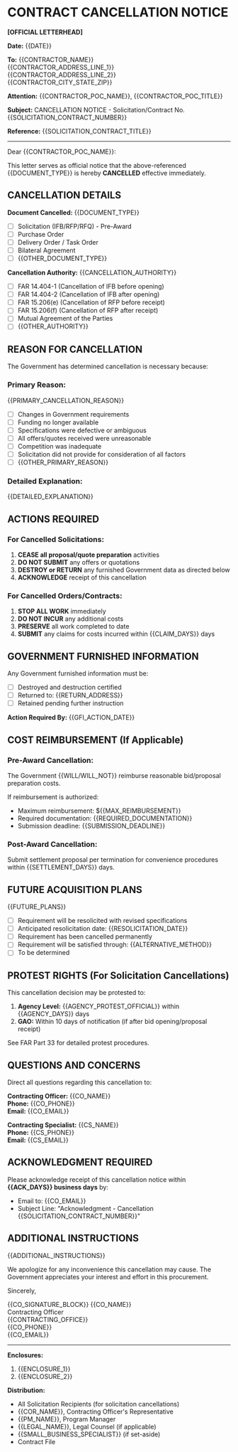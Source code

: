 # CONTRACT CANCELLATION NOTICE

**[OFFICIAL LETTERHEAD]**

**Date:** {{DATE}}

**To:** {{CONTRACTOR_NAME}}  
{{CONTRACTOR_ADDRESS_LINE_1}}  
{{CONTRACTOR_ADDRESS_LINE_2}}  
{{CONTRACTOR_CITY_STATE_ZIP}}  

**Attention:** {{CONTRACTOR_POC_NAME}}, {{CONTRACTOR_POC_TITLE}}

**Subject:** CANCELLATION NOTICE - Solicitation/Contract No. {{SOLICITATION_CONTRACT_NUMBER}}

**Reference:** {{SOLICITATION_CONTRACT_TITLE}}

---

Dear {{CONTRACTOR_POC_NAME}}:

This letter serves as official notice that the above-referenced {{DOCUMENT_TYPE}} is hereby **CANCELLED** effective immediately.

## CANCELLATION DETAILS

**Document Cancelled:** {{DOCUMENT_TYPE}}
- [ ] Solicitation (IFB/RFP/RFQ) - Pre-Award
- [ ] Purchase Order
- [ ] Delivery Order / Task Order
- [ ] Bilateral Agreement
- [ ] {{OTHER_DOCUMENT_TYPE}}

**Cancellation Authority:** {{CANCELLATION_AUTHORITY}}
- [ ] FAR 14.404-1 (Cancellation of IFB before opening)
- [ ] FAR 14.404-2 (Cancellation of IFB after opening)
- [ ] FAR 15.206(e) (Cancellation of RFP before receipt)
- [ ] FAR 15.206(f) (Cancellation of RFP after receipt)
- [ ] Mutual Agreement of the Parties
- [ ] {{OTHER_AUTHORITY}}

## REASON FOR CANCELLATION

The Government has determined cancellation is necessary because:

### Primary Reason:
{{PRIMARY_CANCELLATION_REASON}}
- [ ] Changes in Government requirements
- [ ] Funding no longer available
- [ ] Specifications were defective or ambiguous
- [ ] All offers/quotes received were unreasonable
- [ ] Competition was inadequate
- [ ] Solicitation did not provide for consideration of all factors
- [ ] {{OTHER_PRIMARY_REASON}}

### Detailed Explanation:
{{DETAILED_EXPLANATION}}

## ACTIONS REQUIRED

### For Cancelled Solicitations:
1. **CEASE all proposal/quote preparation** activities
2. **DO NOT SUBMIT** any offers or quotations
3. **DESTROY or RETURN** any furnished Government data as directed below
4. **ACKNOWLEDGE** receipt of this cancellation

### For Cancelled Orders/Contracts:
1. **STOP ALL WORK** immediately
2. **DO NOT INCUR** any additional costs
3. **PRESERVE** all work completed to date
4. **SUBMIT** any claims for costs incurred within {{CLAIM_DAYS}} days

## GOVERNMENT FURNISHED INFORMATION

Any Government furnished information must be:
- [ ] Destroyed and destruction certified
- [ ] Returned to: {{RETURN_ADDRESS}}
- [ ] Retained pending further instruction

**Action Required By:** {{GFI_ACTION_DATE}}

## COST REIMBURSEMENT (If Applicable)

### Pre-Award Cancellation:
The Government {{WILL/WILL_NOT}} reimburse reasonable bid/proposal preparation costs.

If reimbursement is authorized:
- Maximum reimbursement: ${{MAX_REIMBURSEMENT}}
- Required documentation: {{REQUIRED_DOCUMENTATION}}
- Submission deadline: {{SUBMISSION_DEADLINE}}

### Post-Award Cancellation:
Submit settlement proposal per termination for convenience procedures within {{SETTLEMENT_DAYS}} days.

## FUTURE ACQUISITION PLANS

{{FUTURE_PLANS}}
- [ ] Requirement will be resolicited with revised specifications
- [ ] Anticipated resolicitation date: {{RESOLICITATION_DATE}}
- [ ] Requirement has been cancelled permanently
- [ ] Requirement will be satisfied through: {{ALTERNATIVE_METHOD}}
- [ ] To be determined

## PROTEST RIGHTS (For Solicitation Cancellations)

This cancellation decision may be protested to:
1. **Agency Level:** {{AGENCY_PROTEST_OFFICIAL}} within {{AGENCY_DAYS}} days
2. **GAO:** Within 10 days of notification (if after bid opening/proposal receipt)

See FAR Part 33 for detailed protest procedures.

## QUESTIONS AND CONCERNS

Direct all questions regarding this cancellation to:

**Contracting Officer:** {{CO_NAME}}  
**Phone:** {{CO_PHONE}}  
**Email:** {{CO_EMAIL}}

**Contracting Specialist:** {{CS_NAME}}  
**Phone:** {{CS_PHONE}}  
**Email:** {{CS_EMAIL}}

## ACKNOWLEDGMENT REQUIRED

Please acknowledge receipt of this cancellation notice within **{{ACK_DAYS}} business days** by:
- Email to: {{CO_EMAIL}}
- Subject Line: "Acknowledgment - Cancellation {{SOLICITATION_CONTRACT_NUMBER}}"

## ADDITIONAL INSTRUCTIONS

{{ADDITIONAL_INSTRUCTIONS}}

We apologize for any inconvenience this cancellation may cause. The Government appreciates your interest and effort in this procurement.

Sincerely,

{{CO_SIGNATURE_BLOCK}}
{{CO_NAME}}  
Contracting Officer  
{{CONTRACTING_OFFICE}}  
{{CO_PHONE}}  
{{CO_EMAIL}}

---

**Enclosures:**
1. {{ENCLOSURE_1}}
2. {{ENCLOSURE_2}}

**Distribution:**
- All Solicitation Recipients (for solicitation cancellations)
- {{COR_NAME}}, Contracting Officer's Representative
- {{PM_NAME}}, Program Manager
- {{LEGAL_NAME}}, Legal Counsel (if applicable)
- {{SMALL_BUSINESS_SPECIALIST}} (if set-aside)
- Contract File